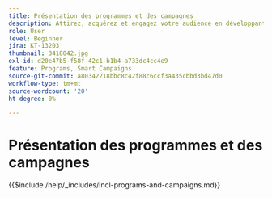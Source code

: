 ```yaml
---
title: Présentation des programmes et des campagnes
description: Attirez, acquérez et engagez votre audience en développant une stratégie de marketing de contenu.
role: User
level: Beginner
jira: KT-13203
thumbnail: 3418042.jpg
exl-id: d20e47b5-f58f-42c1-b1b4-a733dc4cc4e9
feature: Programs, Smart Campaigns
source-git-commit: a80342218bbc8c42f88c6ccf3a435cbbd3bd47d0
workflow-type: tm+mt
source-wordcount: '20'
ht-degree: 0%

---
```


# Présentation des programmes et des campagnes

{{$include /help/_includes/incl-programs-and-campaigns.md}}
